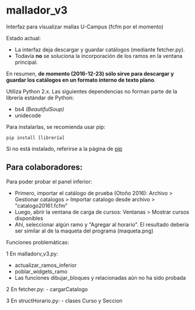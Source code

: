 # mallador_v3
Interfaz para visualizar mallas U-Campus (fcfm por el momento)

Estado actual:
- La interfaz deja descargar y guardar catálogos (mediante fetcher.py).
- Todavía **no** se soluciona la incorporación de los ramos en la ventana principal.

En resumen, **de momento (2016-12-23) sólo sirve para descargar y guardar los catálogos en un formato interno de texto plano**.

Utiliza Python 2.x.
Las siguientes dependencias no forman parte de la librería estándar de Python:
- bs4 *(BeautifulSoup)*
- unidecode

Para instalarlas, se recomienda usar pip:
```
pip install [librería]
```

Si no está instalado, referirse a la página de [pip](https://pip.pypa.io/en/stable/installing/)


## Para colaboradores:

Para poder probar el panel inferior:
- Primero, importar el catálogo de prueba (Otoño 2016):
	Archivo > Gestionar catalogos > Importar catalogo desde archivo > "catalogo20161.fcfm"
- Luego, abrir la ventana de carga de cursos:
	Ventanas > Mostrar cursos disponibles
- Ahí, seleccionar algún ramo y "Agregar al horario". El resultado debería ser similar al de la maqueta del programa (maqueta.png)

Funciones problemáticas:

1 En malladorv_v3.py:
  - actualizar_ramos_inferior
  - poblar_widgets_ramo
  - Las funciones dibujar_bloques y relacionadas aún no ha sido probada
  
2  En fetcher.py:
	- cargarCatalogo
  
3  En structHorario.py:
	- clases Curso y Seccion
